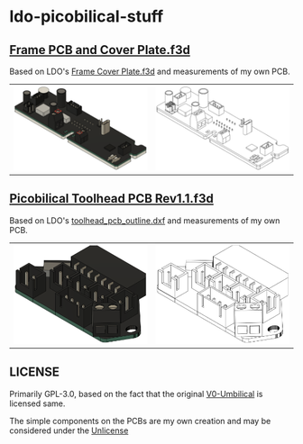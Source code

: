 # ldo-picobilical-stuff

## [Frame PCB and Cover Plate.f3d](<Frame PCB and Cover Plate.f3d>)

Based on LDO's [Frame Cover Plate.f3d](https://github.com/MotorDynamicsLab/LDO-Picobilical/blob/master/STLs/Frame%20Cover%20Plate.f3d) and measurements of my own PCB.

<table><tr><td>
<img src="Frame PCB and Cover Plate-solid.png" width="256" />
</td><td>
<img src="Frame PCB and Cover Plate-wireframe.png" width="256" />
</td></tr></table>

## [Picobilical Toolhead PCB Rev1.1.f3d](<Picobilical Toolhead PCB Rev1.1.f3d>)

Based on LDO's [toolhead_pcb_outline.dxf](https://github.com/MotorDynamicsLab/LDO-Picobilical/blob/master/DXF/toolhead_pcb_outline.dxf) and measurements of my own PCB.

<table><tr><td>
<img src="Picobilical Toolhead PCB Rev1.1-solid.png" width="256" />
</td><td>
<img src="Picobilical Toolhead PCB Rev1.1-wireframe.png" width="256" />
</td></tr></table>

## LICENSE

Primarily GPL-3.0, based on the fact that the original [V0-Umbilical](https://github.com/VoronDesign/Voron-Hardware/tree/master/V0-Umbilical) is licensed same.

The simple components on the PCBs are my own creation and may be considered under the [Unlicense](https://choosealicense.com/licenses/unlicense/)
